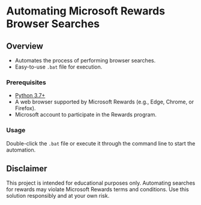 # Automating Microsoft Rewards Browser Searches

## Overview
- Automates the process of performing browser searches.
- Easy-to-use `.bat` file for execution.

### Prerequisites

- [Python 3.7+](https://www.python.org/downloads/)
- A web browser supported by Microsoft Rewards (e.g., Edge, Chrome, or Firefox).
- Microsoft account to participate in the Rewards program.

### Usage
Double-click the `.bat` file or execute it through the command line to start the automation.

## Disclaimer
This project is intended for educational purposes only. Automating searches for rewards may violate Microsoft Rewards terms and conditions. Use this solution responsibly and at your own risk.
